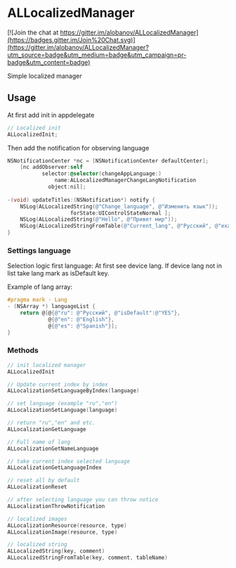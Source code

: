 ALLocalizedManager
==================

[![Join the chat at https://gitter.im/alobanov/ALLocalizedManager](https://badges.gitter.im/Join%20Chat.svg)](https://gitter.im/alobanov/ALLocalizedManager?utm_source=badge&utm_medium=badge&utm_campaign=pr-badge&utm_content=badge)

Simple localized manager

## Usage

At first add init in appdelegate
```objective-c
// Localized init
ALLocalizedInit;
```
Then add the notification for observing language
```objective-c
NSNotificationCenter *nc = [NSNotificationCenter defaultCenter];
    [nc addObserver:self
           selector:@selector(changeAppLanguage:)
               name:ALLocalizedManagerChangeLangNotification
             object:nil];
             
-(void) updateTitles:(NSNotification*) notify {
    NSLog(ALLocalizedString(@"Change_language", @"Изменить язык"));
                    forState:UIControlStateNormal ];
    NSLog(ALLocalizedString(@"Hello", @"Привет мир"));
    NSLog(ALLocalizedStringFromTable(@"Current_lang", @"Русский", @"examplePlist"));
}
```
### Settings language
Selection logic first language:
At first see device lang. If device lang not in list take lang mark as isDefault key.

Example of lang array:
```objective-c
#pragma mark - Lang
- (NSArray *) languageList {
    return @[@{@"ru": @"Русский", @"isDefault":@"YES"},
             @{@"en": @"English"},
             @{@"es": @"Spanish"}];
}
```

### Methods
```objective-c
// init localized manager
ALLocalizedInit

// Update current index by index 
ALLocalizationSetLanguageByIndex(language)

// set language (example "ru","en")
ALLocalizationSetLanguage(language)

// return "ru","en" and etc.
ALLocalizationGetLanguage

// Full name of lang
ALLocalizationGetNameLanguage

// take current index selected language
ALLocalizationGetLanguageIndex

// reset all by default
ALLocalizationReset

// after selecting language you can throw notice
ALLocalizationThrowNotification

// localized images
ALLocalizationResource(resource, type)
ALLocalizationImage(resource, type) 

// localized string
ALLocalizedString(key, comment)
ALLocalizedStringFromTable(key, comment, tableName)
```
